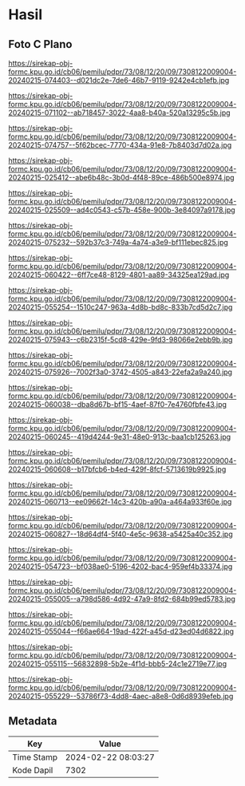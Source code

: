 # Hasil

## Foto C Plano

https://sirekap-obj-formc.kpu.go.id/cb06/pemilu/pdpr/73/08/12/20/09/7308122009004-20240215-074403--d021dc2e-7de6-46b7-9119-9242e4cb1efb.jpg

https://sirekap-obj-formc.kpu.go.id/cb06/pemilu/pdpr/73/08/12/20/09/7308122009004-20240215-071102--ab718457-3022-4aa8-b40a-520a13295c5b.jpg

https://sirekap-obj-formc.kpu.go.id/cb06/pemilu/pdpr/73/08/12/20/09/7308122009004-20240215-074757--5f62bcec-7770-434a-91e8-7b8403d7d02a.jpg

https://sirekap-obj-formc.kpu.go.id/cb06/pemilu/pdpr/73/08/12/20/09/7308122009004-20240215-025412--abe6b48c-3b0d-4f48-89ce-486b500e8974.jpg

https://sirekap-obj-formc.kpu.go.id/cb06/pemilu/pdpr/73/08/12/20/09/7308122009004-20240215-025509--ad4c0543-c57b-458e-900b-3e84097a9178.jpg

https://sirekap-obj-formc.kpu.go.id/cb06/pemilu/pdpr/73/08/12/20/09/7308122009004-20240215-075232--592b37c3-749a-4a74-a3e9-bf111ebec825.jpg

https://sirekap-obj-formc.kpu.go.id/cb06/pemilu/pdpr/73/08/12/20/09/7308122009004-20240215-060422--6ff7ce48-8129-4801-aa89-34325ea129ad.jpg

https://sirekap-obj-formc.kpu.go.id/cb06/pemilu/pdpr/73/08/12/20/09/7308122009004-20240215-055254--1510c247-963a-4d8b-bd8c-833b7cd5d2c7.jpg

https://sirekap-obj-formc.kpu.go.id/cb06/pemilu/pdpr/73/08/12/20/09/7308122009004-20240215-075943--c6b2315f-5cd8-429e-9fd3-98066e2ebb9b.jpg

https://sirekap-obj-formc.kpu.go.id/cb06/pemilu/pdpr/73/08/12/20/09/7308122009004-20240215-075926--7002f3a0-3742-4505-a843-22efa2a9a240.jpg

https://sirekap-obj-formc.kpu.go.id/cb06/pemilu/pdpr/73/08/12/20/09/7308122009004-20240215-060038--dba8d67b-bf15-4aef-87f0-7e4760fbfe43.jpg

https://sirekap-obj-formc.kpu.go.id/cb06/pemilu/pdpr/73/08/12/20/09/7308122009004-20240215-060245--419d4244-9e31-48e0-913c-baa1cb125263.jpg

https://sirekap-obj-formc.kpu.go.id/cb06/pemilu/pdpr/73/08/12/20/09/7308122009004-20240215-060608--b17bfcb6-b4ed-429f-8fcf-5713619b9925.jpg

https://sirekap-obj-formc.kpu.go.id/cb06/pemilu/pdpr/73/08/12/20/09/7308122009004-20240215-060713--ee09662f-14c3-420b-a90a-a464a933f60e.jpg

https://sirekap-obj-formc.kpu.go.id/cb06/pemilu/pdpr/73/08/12/20/09/7308122009004-20240215-060827--18d64df4-5f40-4e5c-9638-a5425a40c352.jpg

https://sirekap-obj-formc.kpu.go.id/cb06/pemilu/pdpr/73/08/12/20/09/7308122009004-20240215-054723--bf038ae0-5196-4202-bac4-959ef4b33374.jpg

https://sirekap-obj-formc.kpu.go.id/cb06/pemilu/pdpr/73/08/12/20/09/7308122009004-20240215-055005--a798d586-4d92-47a9-8fd2-684b99ed5783.jpg

https://sirekap-obj-formc.kpu.go.id/cb06/pemilu/pdpr/73/08/12/20/09/7308122009004-20240215-055044--f66ae664-19ad-422f-a45d-d23ed04d6822.jpg

https://sirekap-obj-formc.kpu.go.id/cb06/pemilu/pdpr/73/08/12/20/09/7308122009004-20240215-055115--56832898-5b2e-4f1d-bbb5-24c1e2719e77.jpg

https://sirekap-obj-formc.kpu.go.id/cb06/pemilu/pdpr/73/08/12/20/09/7308122009004-20240215-055229--53786f73-4dd8-4aec-a8e8-0d6d8939efeb.jpg


## Metadata

| Key        | Value               |
| ---------- | ------------------- |
| Time Stamp | 2024-02-22 08:03:27 |
| Kode Dapil | 7302                |



